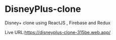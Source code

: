 # DisneyPlus-clone
Disney+ clone using ReactJS , Firebase and Redux

Live URL:https://disneyplus-clone-315be.web.app/
